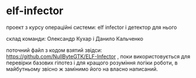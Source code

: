 # elf-infector
проект з курсу операційні системи: elf infector і детектор для нього

склад команди: Олександр Кухар і Данило Кальченко

поточний файл з кодом взятий звідси: https://github.com/NullByteGTK/ELF-Infector , поки використовується для перевірки базових гіпотез і для кращого розуміння логіки роботи, в майбутньому звісно ж замінимо його на власно написаний.
